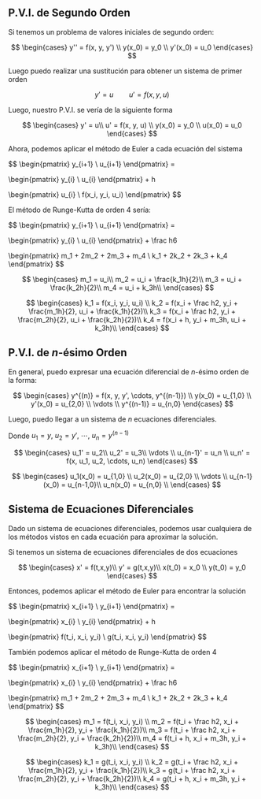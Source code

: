 ## P.V.I. de Segundo Orden

Si tenemos un problema de valores iniciales de segundo orden:

$$
\begin{cases}
y'' = f(x, y, y') \\
y(x_0) = y_0 \\
y'(x_0) = u_0
\end{cases}
$$

Luego puedo realizar una sustitución para obtener un sistema de primer orden

$$
y' = u \qquad u' = f(x,y,u)
$$

Luego, nuestro P.V.I. se vería de la siguiente forma

$$
\begin{cases}
y' = u\\
u' = f(x, y, u) \\
y(x_0) = y_0 \\
u(x_0) = u_0
\end{cases}
$$

Ahora, podemos aplicar el método de Euler a cada ecuación del sistema

$$
\begin{pmatrix}
y_{i+1} \\
u_{i+1}
\end{pmatrix} =

\begin{pmatrix}
y_{i} \\
u_{i}
\end{pmatrix} + h

\begin{pmatrix}
u_{i} \\
f(x_i, y_i, u_i)
\end{pmatrix}
$$

El método de Runge-Kutta de orden 4 sería:

$$
\begin{pmatrix}
y_{i+1} \\
u_{i+1}
\end{pmatrix} =

\begin{pmatrix}
y_{i} \\
u_{i}
\end{pmatrix} + \frac h6

\begin{pmatrix}
m_1 + 2m_2 + 2m_3 + m_4 \\
k_1 + 2k_2 + 2k_3 + k_4
\end{pmatrix}
$$

$$
\begin{cases}
m_1 =  u_i\\
m_2 = u_i + \frac{k_1h}{2}\\
m_3 = u_i + \frac{k_2h}{2}\\
m_4 = u_i + k_3h\\
\end{cases}
$$

$$
\begin{cases}
k_1  = f(x_i, y_i, u_i) \\
k_2 = f(x_i + \frac h2, y_i + \frac{m_1h}{2}, u_i + \frac{k_1h}{2})\\
k_3 = f(x_i + \frac h2, y_i + \frac{m_2h}{2}, u_i + \frac{k_2h}{2})\\
k_4 = f(x_i + h, y_i + m_3h, u_i + k_3h)\\
\end{cases}
$$

## P.V.I. de $n$-ésimo Orden

En general, puedo expresar una ecuación diferencial de $n$-ésimo orden de la forma:

$$
\begin{cases}
y^{(n)} = f(x, y, y', \cdots, y^{(n-1)}) \\
y(x_0) = u_{1,0} \\
y'(x_0) = u_{2,0} \\
\vdots \\
y^{(n-1)} = u_{n,0}
\end{cases}
$$

Luego, puedo llegar a un sistema de $n$ ecuaciones diferenciales.

Donde $u_1 = y,\ u_2 = y',\  \cdots, \ u_n = y^{(n-1)}$

$$
\begin{cases}
u_1' = u_2\\
u_2' = u_3\\
\vdots \\
u_{n-1}' = u_n \\
u_n' =  f(x, u_1, u_2, \cdots, u_n)
\end{cases}
$$

$$
\begin{cases}
u_1(x_0) = u_{1,0} \\
u_2(x_0) = u_{2,0} \\
\vdots \\
u_{n-1}(x_0) = u_{n-1,0}\\
u_n(x_0) = u_{n,0} \\
\end{cases}
$$

## Sistema de Ecuaciones Diferenciales

Dado un sistema de ecuaciones diferenciales, podemos usar cualquiera de los métodos vistos en cada ecuación para aproximar la solución.

Si tenemos un sistema de ecuaciones diferenciales de dos ecuaciones

$$
\begin{cases}
x' = f(t,x,y)\\
y' = g(t,x,y)\\
x(t_0) = x_0 \\
y(t_0) = y_0
\end{cases}
$$

Entonces, podemos aplicar el método de Euler para encontrar la solución

$$
\begin{pmatrix}
x_{i+1} \\
y_{i+1}
\end{pmatrix} =

\begin{pmatrix}
x_{i} \\
y_{i}
\end{pmatrix} + h

\begin{pmatrix}
f(t_i, x_i, y_i) \\
g(t_i, x_i, y_i)
\end{pmatrix}
$$

También podemos aplicar el método de Runge-Kutta de orden 4

$$
\begin{pmatrix}
x_{i+1} \\
y_{i+1}
\end{pmatrix} =

\begin{pmatrix}
x_{i} \\
y_{i}
\end{pmatrix} + \frac h6

\begin{pmatrix}
m_1 + 2m_2 + 2m_3 + m_4 \\
k_1 + 2k_2 + 2k_3 + k_4
\end{pmatrix}
$$

$$
\begin{cases}
m_1  = f(t_i, x_i, y_i) \\
m_2 = f(t_i + \frac h2, x_i + \frac{m_1h}{2}, y_i + \frac{k_1h}{2})\\
m_3 = f(t_i + \frac h2, x_i + \frac{m_2h}{2}, y_i + \frac{k_2h}{2})\\
m_4 = f(t_i + h, x_i + m_3h, y_i + k_3h)\\
\end{cases}
$$

$$
\begin{cases}
k_1  = g(t_i, x_i, y_i) \\
k_2 = g(t_i + \frac h2, x_i + \frac{m_1h}{2}, y_i + \frac{k_1h}{2})\\
k_3 = g(t_i + \frac h2, x_i + \frac{m_2h}{2}, y_i + \frac{k_2h}{2})\\
k_4 = g(t_i + h, x_i + m_3h, y_i + k_3h)\\
\end{cases}
$$
